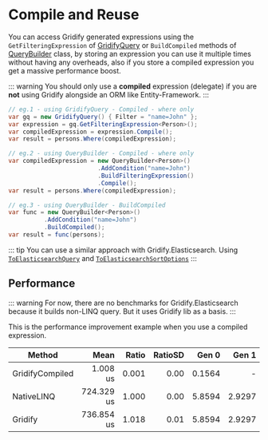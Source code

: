 # Compile and Reuse

You can access Gridify generated expressions using the `GetFilteringExpression` of [GridifyQuery](./gridifyQuery.md)
or `BuildCompiled` methods of [QueryBuilder](./queryBuilder.md) class,
by storing an expression you can use it multiple times without having any overheads,
also if you store a compiled expression you get a massive performance boost.

::: warning
You should only use a **compiled** expression (delegate) if you are **not** using Gridify alongside an ORM like
Entity-Framework.
:::

``` csharp
// eg.1 - using GridifyQuery - Compiled - where only
var gq = new GridifyQuery() { Filter = "name=John" };
var expression = gq.GetFilteringExpression<Person>();
var compiledExpression = expression.Compile();
var result = persons.Where(compiledExpression);
```

``` csharp
// eg.2 - using QueryBuilder - Compiled - where only
var compiledExpression = new QueryBuilder<Person>()
                         .AddCondition("name=John")
                         .BuildFilteringExpression()
                         .Compile();
var result = persons.Where(compiledExpression);
```

``` csharp
// eg.3 - using QueryBuilder - BuildCompiled
var func = new QueryBuilder<Person>()
          .AddCondition("name=John")
          .BuildCompiled();
var result = func(persons);

```

::: tip
You can use a similar approach with Gridify.Elasticsearch.
Using [`ToElasticsearchQuery`](./extensions.md/#ToElasticsearchQuery)
and [`ToElasticsearchSortOptions`](./extensions.md/#ToElasticsearchSortOptions)
:::

## Performance

::: warning
For now, there are no benchmarks for Gridify.Elasticsearch because it builds non-LINQ query. But it uses Gridify lib as
a basis.
:::

This is the performance improvement example when you use a compiled expression.

| Method          |       Mean | Ratio | RatioSD |  Gen 0 |  Gen 1 | Allocated |
|-----------------|-----------:|------:|--------:|-------:|-------:|----------:|
| GridifyCompiled |   1.008 us | 0.001 |    0.00 | 0.1564 |      - |     984 B |
| NativeLINQ      | 724.329 us | 1.000 |    0.00 | 5.8594 | 2.9297 |  37,392 B |
| Gridify         | 736.854 us | 1.018 |    0.01 | 5.8594 | 2.9297 |  39,924 B |
